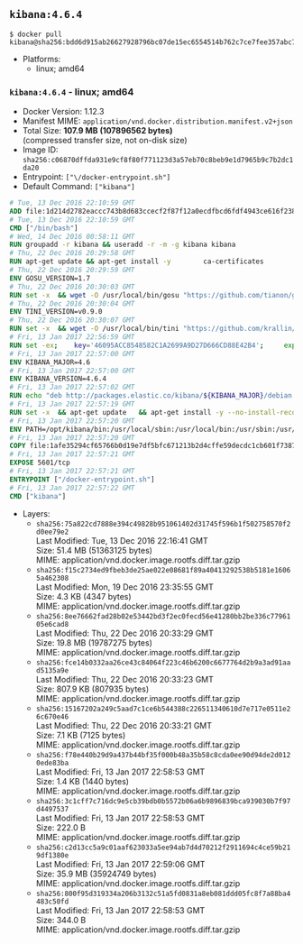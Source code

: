 ## `kibana:4.6.4`

```console
$ docker pull kibana@sha256:bdd6d915ab26627928796bc07de15ec6554514b762c7ce7fee357abc7171d6c3
```

-	Platforms:
	-	linux; amd64

### `kibana:4.6.4` - linux; amd64

-	Docker Version: 1.12.3
-	Manifest MIME: `application/vnd.docker.distribution.manifest.v2+json`
-	Total Size: **107.9 MB (107896562 bytes)**  
	(compressed transfer size, not on-disk size)
-	Image ID: `sha256:c06870dffda931e9cf8f80f771123d3a57eb70c8beb9e1d7965b9c7b2dc1da20`
-	Entrypoint: `["\/docker-entrypoint.sh"]`
-	Default Command: `["kibana"]`

```dockerfile
# Tue, 13 Dec 2016 22:10:59 GMT
ADD file:1d214d2782eaccc743b8d683ccecf2f87f12a0ecdfbcd6fdf4943ce616f23870 in / 
# Tue, 13 Dec 2016 22:10:59 GMT
CMD ["/bin/bash"]
# Wed, 14 Dec 2016 00:58:11 GMT
RUN groupadd -r kibana && useradd -r -m -g kibana kibana
# Thu, 22 Dec 2016 20:29:58 GMT
RUN apt-get update && apt-get install -y 		ca-certificates 		wget 		libfontconfig 		libfreetype6 	--no-install-recommends && rm -rf /var/lib/apt/lists/*
# Thu, 22 Dec 2016 20:29:59 GMT
ENV GOSU_VERSION=1.7
# Thu, 22 Dec 2016 20:30:03 GMT
RUN set -x 	&& wget -O /usr/local/bin/gosu "https://github.com/tianon/gosu/releases/download/$GOSU_VERSION/gosu-$(dpkg --print-architecture)" 	&& wget -O /usr/local/bin/gosu.asc "https://github.com/tianon/gosu/releases/download/$GOSU_VERSION/gosu-$(dpkg --print-architecture).asc" 	&& export GNUPGHOME="$(mktemp -d)" 	&& gpg --keyserver ha.pool.sks-keyservers.net --recv-keys B42F6819007F00F88E364FD4036A9C25BF357DD4 	&& gpg --batch --verify /usr/local/bin/gosu.asc /usr/local/bin/gosu 	&& rm -r "$GNUPGHOME" /usr/local/bin/gosu.asc 	&& chmod +x /usr/local/bin/gosu 	&& gosu nobody true
# Thu, 22 Dec 2016 20:30:04 GMT
ENV TINI_VERSION=v0.9.0
# Thu, 22 Dec 2016 20:30:07 GMT
RUN set -x 	&& wget -O /usr/local/bin/tini "https://github.com/krallin/tini/releases/download/$TINI_VERSION/tini" 	&& wget -O /usr/local/bin/tini.asc "https://github.com/krallin/tini/releases/download/$TINI_VERSION/tini.asc" 	&& export GNUPGHOME="$(mktemp -d)" 	&& gpg --keyserver ha.pool.sks-keyservers.net --recv-keys 6380DC428747F6C393FEACA59A84159D7001A4E5 	&& gpg --batch --verify /usr/local/bin/tini.asc /usr/local/bin/tini 	&& rm -r "$GNUPGHOME" /usr/local/bin/tini.asc 	&& chmod +x /usr/local/bin/tini 	&& tini -h
# Fri, 13 Jan 2017 22:56:59 GMT
RUN set -ex; 	key='46095ACC8548582C1A2699A9D27D666CD88E42B4'; 	export GNUPGHOME="$(mktemp -d)"; 	gpg --keyserver ha.pool.sks-keyservers.net --recv-keys "$key"; 	gpg --export "$key" > /etc/apt/trusted.gpg.d/elastic.gpg; 	rm -r "$GNUPGHOME"; 	apt-key list
# Fri, 13 Jan 2017 22:57:00 GMT
ENV KIBANA_MAJOR=4.6
# Fri, 13 Jan 2017 22:57:00 GMT
ENV KIBANA_VERSION=4.6.4
# Fri, 13 Jan 2017 22:57:02 GMT
RUN echo "deb http://packages.elastic.co/kibana/${KIBANA_MAJOR}/debian stable main" > /etc/apt/sources.list.d/kibana.list
# Fri, 13 Jan 2017 22:57:19 GMT
RUN set -x 	&& apt-get update 	&& apt-get install -y --no-install-recommends kibana=$KIBANA_VERSION 	&& chown -R kibana:kibana /opt/kibana 	&& rm -rf /var/lib/apt/lists/* 		&& sed -ri "s!^(\#\s*)?(elasticsearch\.url:).*!\2 'http://elasticsearch:9200'!" /opt/kibana/config/kibana.yml 	&& grep -q 'elasticsearch:9200' /opt/kibana/config/kibana.yml
# Fri, 13 Jan 2017 22:57:20 GMT
ENV PATH=/opt/kibana/bin:/usr/local/sbin:/usr/local/bin:/usr/sbin:/usr/bin:/sbin:/bin
# Fri, 13 Jan 2017 22:57:20 GMT
COPY file:1afe35294cf65766b0d19e7df5bfc671213b2d4cffe59decdc1cb601f7387d43 in / 
# Fri, 13 Jan 2017 22:57:21 GMT
EXPOSE 5601/tcp
# Fri, 13 Jan 2017 22:57:21 GMT
ENTRYPOINT ["/docker-entrypoint.sh"]
# Fri, 13 Jan 2017 22:57:22 GMT
CMD ["kibana"]
```

-	Layers:
	-	`sha256:75a822cd7888e394c49828b951061402d31745f596b1f502758570f2d0ee79e2`  
		Last Modified: Tue, 13 Dec 2016 22:16:41 GMT  
		Size: 51.4 MB (51363125 bytes)  
		MIME: application/vnd.docker.image.rootfs.diff.tar.gzip
	-	`sha256:f15c2734ed9fbeb3de25ae022e08681f89a40413292538b5181e16065a462308`  
		Last Modified: Mon, 19 Dec 2016 23:35:55 GMT  
		Size: 4.3 KB (4347 bytes)  
		MIME: application/vnd.docker.image.rootfs.diff.tar.gzip
	-	`sha256:8ee76662fad28b02e53442bd3f2ec0fecd56e41280bb2be336c7796105e6cad8`  
		Last Modified: Thu, 22 Dec 2016 20:33:29 GMT  
		Size: 19.8 MB (19787275 bytes)  
		MIME: application/vnd.docker.image.rootfs.diff.tar.gzip
	-	`sha256:fce14b0332aa26ce43c84064f223c46b6200c6677764d2b9a3ad91aad5135a9e`  
		Last Modified: Thu, 22 Dec 2016 20:33:23 GMT  
		Size: 807.9 KB (807935 bytes)  
		MIME: application/vnd.docker.image.rootfs.diff.tar.gzip
	-	`sha256:15167202a249c5aad7c1ce6b544388c226511340610d7e717e0511e26c670e46`  
		Last Modified: Thu, 22 Dec 2016 20:33:21 GMT  
		Size: 7.1 KB (7125 bytes)  
		MIME: application/vnd.docker.image.rootfs.diff.tar.gzip
	-	`sha256:f78e440b29d9a437b44bf35f000b48a35b58c8cda0ee90d94de2d0120ede83ba`  
		Last Modified: Fri, 13 Jan 2017 22:58:53 GMT  
		Size: 1.4 KB (1440 bytes)  
		MIME: application/vnd.docker.image.rootfs.diff.tar.gzip
	-	`sha256:3c1cff7c716dc9e5cb39bdb0b5572b06a6b9896839bca939030b7f97d4497537`  
		Last Modified: Fri, 13 Jan 2017 22:58:53 GMT  
		Size: 222.0 B  
		MIME: application/vnd.docker.image.rootfs.diff.tar.gzip
	-	`sha256:c2d13cc5a9c01aaf623033a5ee94ab7d4d70212f2911694c4ce59b219df1380e`  
		Last Modified: Fri, 13 Jan 2017 22:59:06 GMT  
		Size: 35.9 MB (35924749 bytes)  
		MIME: application/vnd.docker.image.rootfs.diff.tar.gzip
	-	`sha256:800f95d319334a206b3132c51a5fd0831a8eb081ddd05fc8f7a88ba4483c50fd`  
		Last Modified: Fri, 13 Jan 2017 22:58:53 GMT  
		Size: 344.0 B  
		MIME: application/vnd.docker.image.rootfs.diff.tar.gzip
